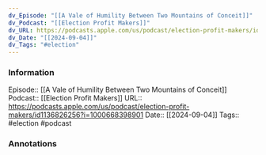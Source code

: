 ```yaml
---
dv_Episode: "[[A Vale of Humility Between Two Mountains of Conceit]]"
dv_Podcast: "[[Election Profit Makers]]"
dv_URL: https://podcasts.apple.com/us/podcast/election-profit-makers/id1136826256?i=1000668398901
dv_Date: "[[2024-09-04]]"
dv_Tags: "#election"
---
```

### Information

Episode:: [[A Vale of Humility Between Two Mountains of Conceit]]
Podcast:: [[Election Profit Makers]]
URL:: https://podcasts.apple.com/us/podcast/election-profit-makers/id1136826256?i=1000668398901
Date:: [[2024-09-04]]
Tags:: #election 
#podcast


### Annotations


